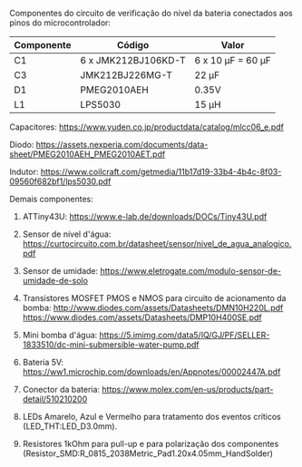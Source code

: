 Componentes do circuito de verificação do nível da bateria conectados aos pinos do microcontrolador:

|Componente|Código|Valor|
|--|--|--|
|C1|6 x JMK212BJ106KD-T|6 x 10 µF = 60 µF|
|C3|JMK212BJ226MG-T|22 µF|
|D1|PMEG2010AEH|0.35V|
|L1|LPS5030|15 µH|

Capacitores: https://www.yuden.co.jp/productdata/catalog/mlcc06_e.pdf

Diodo: https://assets.nexperia.com/documents/data-sheet/PMEG2010AEH_PMEG2010AET.pdf

Indutor: https://www.coilcraft.com/getmedia/11b17d19-33b4-4b4c-8f03-09560f682bf1/lps5030.pdf

Demais componentes:

1. ATTiny43U: https://www.e-lab.de/downloads/DOCs/Tiny43U.pdf

1. Sensor de nível d'água: https://curtocircuito.com.br/datasheet/sensor/nivel_de_agua_analogico.pdf

1. Sensor de umidade: https://www.eletrogate.com/modulo-sensor-de-umidade-de-solo

4. Transistores MOSFET PMOS e NMOS para circuito de acionamento da bomba:
http://www.diodes.com/assets/Datasheets/DMN10H220L.pdf
https://www.diodes.com/assets/Datasheets/DMP10H400SE.pdf

5. Mini bomba d'água: https://5.imimg.com/data5/IQ/GJ/PF/SELLER-1833510/dc-mini-submersible-water-pump.pdf

6. Bateria 5V: https://ww1.microchip.com/downloads/en/Appnotes/00002447A.pdf

7. Conector da bateria: https://www.molex.com/en-us/products/part-detail/510210200

8. LEDs Amarelo, Azul e Vermelho para tratamento dos eventos críticos (LED_THT:LED_D3.0mm).

9. Resistores 1kOhm para pull-up e para polarização dos componentes (Resistor_SMD:R_0815_2038Metric_Pad1.20x4.05mm_HandSolder)